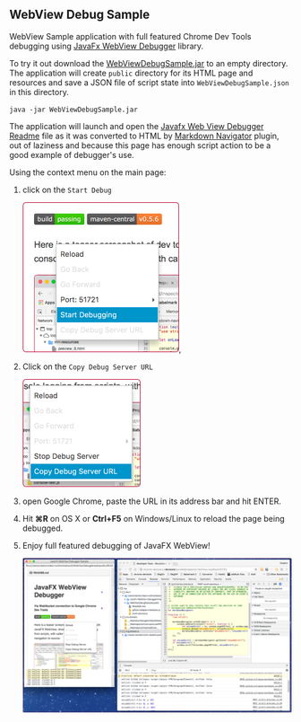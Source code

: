 ## WebView Debug Sample

WebView Sample application with full featured Chrome Dev Tools debugging using
[JavaFx WebView Debugger] library.

To try it out download the [WebViewDebugSample.jar] to an empty directory. The application will
create `public` directory for its HTML page and resources and save a JSON file of script state
into `WebViewDebugSample.json` in this directory.

```shell
java -jar WebViewDebugSample.jar
```

The application will launch and open the [Javafx Web View Debugger Readme] file as it was
converted to HTML by [Markdown Navigator] plugin, out of laziness and because this page has
enough script action to be a good example of debugger's use.

Using the context menu on the main page:

1. click on the `Start Debug`

   ![Context Menu Start](assets/images/context-menu-start.png),

2. Click on the `Copy Debug Server URL`

   ![context-menu-copy](assets/images/context-menu-copy.png)

3. open Google Chrome, paste the URL in its address bar and hit ENTER.

4. Hit **⌘R** on OS X or **Ctrl+F5** on Windows/Linux to reload the page being debugged.

5. Enjoy full featured debugging of JavaFX WebView!

   ![main-screen](assets/images/main-screen.png)

[Javafx Web View Debugger Readme]: https://github.com/vsch/Javafx-WebView-Debugger/blob/master/README.md
[JavaFx WebView Debugger]: https://github.com/vsch/Javafx-WebView-Debugger
[Markdown Navigator]: http://vladsch.com/product/markdown-navigator 
[WebViewDebugSample.jar]: WebViewDebugSample.jar

